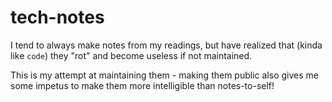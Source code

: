 # tech-notes

I tend to always make notes from my readings, but have realized that (kinda like `code`) they "rot" and become useless if not maintained.

This is my attempt at maintaining them - making them public also gives me some impetus to make them more intelligible than notes-to-self!
